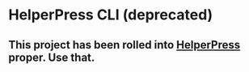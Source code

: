 # HelperPress CLI (deprecated)

## This project has been rolled into [HelperPress](https://github.com/40Digits/helperpress/) proper. Use that.
